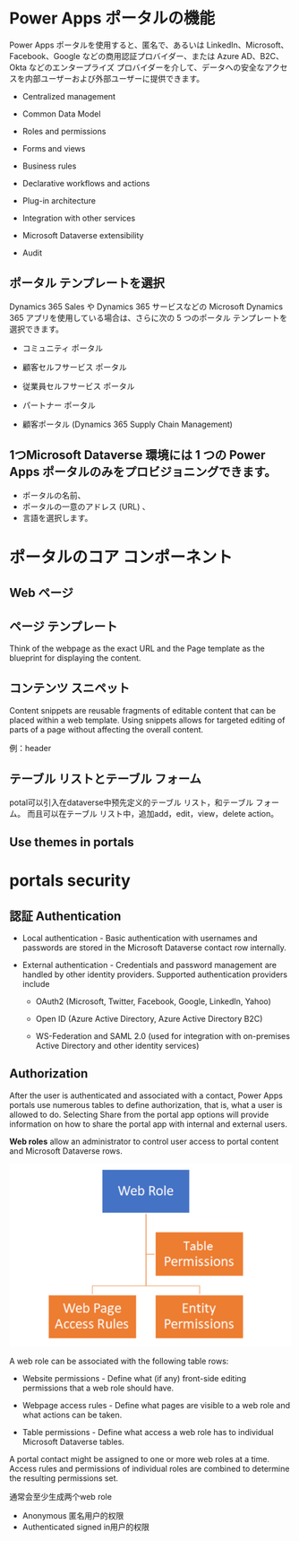 # Power Apps ポータルの機能



Power Apps ポータルを使用すると、匿名で、あるいは LinkedIn、Microsoft、Facebook、Google などの商用認証プロバイダー、または Azure AD、B2C、Okta などのエンタープライズ プロバイダーを介して、データへの安全なアクセスを内部ユーザーおよび外部ユーザーに提供できます。 

- Centralized management

- Common Data Model

- Roles and permissions

- Forms and views

- Business rules

- Declarative workflows and actions

- Plug-in architecture

- Integration with other services

- Microsoft Dataverse extensibility

- Audit

## ポータル テンプレートを選択

Dynamics 365 Sales や Dynamics 365 サービスなどの Microsoft Dynamics 365 アプリを使用している場合は、さらに次の 5 つのポータル テンプレートを選択できます。

- コミュニティ ポータル

- 顧客セルフサービス ポータル

- 従業員セルフサービス ポータル

- パートナー ポータル

- 顧客ポータル (Dynamics 365 Supply Chain Management)

## 1つMicrosoft Dataverse 環境には 1 つの Power Apps ポータルのみをプロビジョニングできます。
- ポータルの名前、
- ポータルの一意のアドレス (URL) 、
- 言語を選択します。

# ポータルのコア コンポーネント

## Web ページ

## ページ テンプレート
Think of the webpage as the exact URL and the Page template as the blueprint for displaying the content.

## コンテンツ スニペット
Content snippets are reusable fragments of editable content that can be placed within a web template. Using snippets allows for targeted editing of parts of a page without affecting the overall content.

例：header

## テーブル リストとテーブル フォーム
potal可以引入在dataverse中预先定义的テーブル リスト，和テーブル フォーム。
而且可以在テーブル リスト中，追加add，edit，view，delete action。


##  Use themes in portals

# portals security

## 認証 Authentication

- Local authentication - Basic authentication with usernames and passwords are stored in the Microsoft Dataverse contact row internally.

- External authentication - Credentials and password management are handled by other identity providers. Supported authentication providers include

    - OAuth2 (Microsoft, Twitter, Facebook, Google, LinkedIn, Yahoo)

    - Open ID (Azure Active Directory, Azure Active Directory B2C)

    - WS-Federation and SAML 2.0 (used for integration with on-premises Active Directory and other identity services)

## Authorization
After the user is authenticated and associated with a contact, Power Apps portals use numerous tables to define authorization, that is, what a user is allowed to do. Selecting Share from the portal app options will provide information on how to share the portal app with internal and external users.

**Web roles** allow an administrator to control user access to portal content and Microsoft Dataverse rows.

![](img/2021-09-13-23-19-44.png)

A web role can be associated with the following table rows:

- Website permissions - Define what (if any) front-side editing permissions that a web role should have.

- Webpage access rules - Define what pages are visible to a web role and what actions can be taken.

- Table permissions - Define what access a web role has to individual Microsoft Dataverse tables.

A portal contact might be assigned to one or more web roles at a time. Access rules and permissions of individual roles are combined to determine the resulting permissions set.

通常会至少生成两个web role
- Anonymous      匿名用户的权限
- Authenticated  signed in用户的权限


